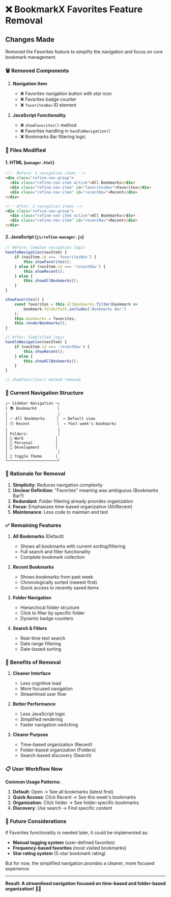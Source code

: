 # ❌ BookmarkX Favorites Feature Removal

## Changes Made

Removed the Favorites feature to simplify the navigation and focus on core bookmark management.

### 🗑️ **Removed Components**

1. **Navigation Item**

   - ❌ Favorites navigation button with star icon
   - ❌ Favorites badge counter
   - ❌ `favoritesNav` ID element

2. **JavaScript Functionality**
   - ❌ `showFavorites()` method
   - ❌ Favorites handling in `handleNavigation()`
   - ❌ Bookmarks Bar filtering logic

### 🔧 **Files Modified**

#### 1. **HTML** (`manager.html`)

```html
<!-- Before: 3 navigation items -->
<div class="refine-nav-group">
  <div class="refine-nav-item active">All Bookmarks</div>
  <div class="refine-nav-item" id="favoritesNav">Favorites</div>
  <div class="refine-nav-item" id="recentNav">Recent</div>
</div>

<!-- After: 2 navigation items -->
<div class="refine-nav-group">
  <div class="refine-nav-item active">All Bookmarks</div>
  <div class="refine-nav-item" id="recentNav">Recent</div>
</div>
```

#### 2. **JavaScript** (`js/refine-manager.js`)

```javascript
// Before: Complex navigation logic
handleNavigation(navItem) {
    if (navItem.id === 'favoritesNav') {
        this.showFavorites();
    } else if (navItem.id === 'recentNav') {
        this.showRecent();
    } else {
        this.showAllBookmarks();
    }
}

showFavorites() {
    const favorites = this.allBookmarks.filter(bookmark =>
        bookmark.folderPath.includes('Bookmarks Bar')
    );
    this.bookmarks = favorites;
    this.renderBookmarks();
}

// After: Simplified logic
handleNavigation(navItem) {
    if (navItem.id === 'recentNav') {
        this.showRecent();
    } else {
        this.showAllBookmarks();
    }
}

// showFavorites() method removed
```

### 🎯 **Current Navigation Structure**

```
┌─ Sidebar Navigation ─┐
│ 📚 BookmarkX         │
│                      │
│ ✅ All Bookmarks     │  ← Default view
│ 🕒 Recent            │  ← Past week's bookmarks
│                      │
│ Folders:             │
│ 📁 Work              │
│ 📁 Personal          │
│ 📁 Development       │
│                      │
│ 🌙 Toggle Theme      │
└──────────────────────┘
```

### 🎯 **Rationale for Removal**

1. **Simplicity**: Reduces navigation complexity
2. **Unclear Definition**: "Favorites" meaning was ambiguous (Bookmarks Bar?)
3. **Redundant**: Folder filtering already provides organization
4. **Focus**: Emphasizes time-based organization (All/Recent)
5. **Maintenance**: Less code to maintain and test

### ✅ **Remaining Features**

1. **All Bookmarks** (Default)

   - Shows all bookmarks with current sorting/filtering
   - Full search and filter functionality
   - Complete bookmark collection

2. **Recent Bookmarks**

   - Shows bookmarks from past week
   - Chronologically sorted (newest first)
   - Quick access to recently saved items

3. **Folder Navigation**

   - Hierarchical folder structure
   - Click to filter by specific folder
   - Dynamic badge counters

4. **Search & Filters**
   - Real-time text search
   - Date range filtering
   - Date-based sorting

### 🚀 **Benefits of Removal**

1. **Cleaner Interface**

   - Less cognitive load
   - More focused navigation
   - Streamlined user flow

2. **Better Performance**

   - Less JavaScript logic
   - Simplified rendering
   - Faster navigation switching

3. **Clearer Purpose**
   - Time-based organization (Recent)
   - Folder-based organization (Folders)
   - Search-based discovery (Search)

### 📋 **User Workflow Now**

**Common Usage Patterns:**

1. **Default**: Open → See all bookmarks (latest first)
2. **Quick Access**: Click Recent → See this week's bookmarks
3. **Organization**: Click folder → See folder-specific bookmarks
4. **Discovery**: Use search → Find specific content

### 🔮 **Future Considerations**

If Favorites functionality is needed later, it could be implemented as:

- **Manual tagging system** (user-defined favorites)
- **Frequency-based favorites** (most visited bookmarks)
- **Star rating system** (5-star bookmark rating)

But for now, the simplified navigation provides a cleaner, more focused experience.

---

**Result: A streamlined navigation focused on time-based and folder-based organization!** 🎯✨
